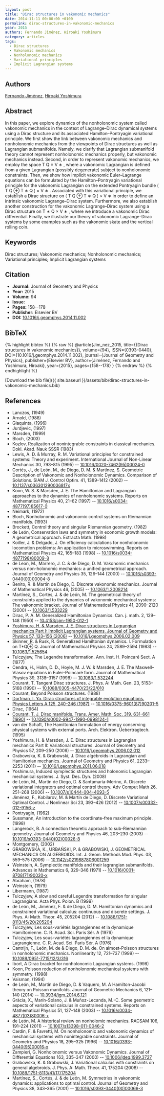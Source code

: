 ```yaml
---
layout: post
title: "Dirac structures in vakonomic mechanics"
date: 2014-11-11 00:00:00 +0100
permalink: dirac-structures-in-vakonomic-mechanics
year: 2015
authors: Fernando Jiménez, Hiroaki Yoshimura
category: articles
tags:
  - Dirac structures
  - Vakonomic mechanics
  - Nonholonomic mechanics
  - Variational principles
  - Implicit Lagrangian systems
---
```

 
## Authors
[Fernando Jiménez](authors/fernando-jimenez), [Hiroaki Yoshimura](authors/hiroaki-yoshimura)
 
## Abstract
In this paper, we explore dynamics of the nonholonomic system called vakonomic mechanics in the context of Lagrange–Dirac dynamical systems using a Dirac structure and its associated Hamilton–Pontryagin variational principle. We first show the link between vakonomic mechanics and nonholonomic mechanics from the viewpoints of Dirac structures as well as Lagrangian submanifolds. Namely, we clarify that Lagrangian submanifold theory cannot represent nonholonomic mechanics properly, but vakonomic mechanics instead. Second, in order to represent vakonomic mechanics, we employ the space T Q × V ∗ , where a vakonomic Lagrangian is defined from a given Lagrangian (possibly degenerate) subject to nonholonomic constraints. Then, we show how implicit vakonomic Euler–Lagrange equations can be formulated by the Hamilton–Pontryagin variational principle for the vakonomic Lagrangian on the extended Pontryagin bundle ( T Q ⊕ T ∗ Q ) × V ∗ . Associated with this variational principle, we establish a Dirac structure on ( T Q ⊕ T ∗ Q ) × V ∗ in order to define an intrinsic vakonomic Lagrange–Dirac system. Furthermore, we also establish another construction for the vakonomic Lagrange–Dirac system using a Dirac structure on T ∗ Q × V ∗ , where we introduce a vakonomic Dirac differential. Finally, we illustrate our theory of vakonomic Lagrange–Dirac systems by some examples such as the vakonomic skate and the vertical rolling coin.
 
## Keywords
Dirac structures; Vakonomic mechanics; Nonholonomic mechanics; Variational principles; Implicit Lagrangian systems
 
## Citation
- **Journal:** Journal of Geometry and Physics
- **Year:** 2015
- **Volume:** 94
- **Issue:** 
- **Pages:** 158--178
- **Publisher:** Elsevier BV
- **DOI:** [10.1016/j.geomphys.2014.11.002](https://doi.org/10.1016/j.geomphys.2014.11.002)
 
## BibTeX
{% highlight bibtex %}
{% raw %}
@article{Jim_nez_2015,
  title={{Dirac structures in vakonomic mechanics}},
  volume={94},
  ISSN={0393-0440},
  DOI={10.1016/j.geomphys.2014.11.002},
  journal={Journal of Geometry and Physics},
  publisher={Elsevier BV},
  author={Jiménez, Fernando and Yoshimura, Hiroaki},
  year={2015},
  pages={158--178}
}
{% endraw %}
{% endhighlight %}
 
[Download the bib file]({{ site.baseurl }}/assets/bib/dirac-structures-in-vakonomic-mechanics.bib)
 
## References
- Lanczos, (1949)
- Arnold, (1988)
- Giaquinta, (1996)
- Jurdjevic, (1997)
- Marsden, (1999)
- Bloch, (2003)
- Kozlov, Realization of nonintegrable constraints in classical mechanics. Dokl. Akad. Nauk SSSR (1983)
- Lewis, A. D. & Murray, R. M. Variational principles for constrained systems: Theory and experiment. International Journal of Non-Linear Mechanics 30, 793–815 (1995) -- [10.1016/0020-7462(95)00024-0](https://doi.org/10.1016/0020-7462(95)00024-0)
- Cortés, J., de León, M., de Diego, D. M. & Martínez, S. Geometric Description of Vakonomic and Nonholonomic Dynamics. Comparison of Solutions. SIAM J. Control Optim. 41, 1389–1412 (2002) -- [10.1137/s036301290036817x](https://doi.org/10.1137/s036301290036817x)
- Koon, W. S. & Marsden, J. E. The Hamiltonian and Lagrangian approaches to the dynamics of nonholonomic systems. Reports on Mathematical Physics 40, 21–62 (1997) -- [10.1016/s0034-4877(97)85617-0](https://doi.org/10.1016/s0034-4877(97)85617-0)
- Neimark, (1972)
- Bloch, Nonholonomic and vakonomic control systems on Riemannian manifolds. (1993)
- Brockett, Control theory and singular Riemannian geometry. (1982)
- de León, Conservation laws and symmetry in economic growth models: A geometrical approach. Extracta Math. (1998)
- Koiller, J. & Delgado, J. On efficiency calculations for nonholonomic locomotion problems: An application to microswimming. Reports on Mathematical Physics 42, 165–183 (1998) -- [10.1016/s0034-4877(98)80009-8](https://doi.org/10.1016/s0034-4877(98)80009-8)
- de Leon, M., Marrero, J. C. & de Diego, D. M. Vakonomic mechanics versus non-holonomic mechanics: a unified geometrical approach. Journal of Geometry and Physics 35, 126–144 (2000) -- [10.1016/s0393-0440(00)00004-8](https://doi.org/10.1016/s0393-0440(00)00004-8)
- Benito, R. & Martín de Diego, D. Discrete vakonomic mechanics. Journal of Mathematical Physics 46, (2005) -- [10.1063/1.2008214](https://doi.org/10.1063/1.2008214)
- Martı́nez, S., Cortés, J. & de León, M. The geometrical theory of constraints applied to the dynamics of vakonomic mechanical systems: The vakonomic bracket. Journal of Mathematical Physics 41, 2090–2120 (2000) -- [10.1063/1.533229](https://doi.org/10.1063/1.533229)
- Dirac, P. A. M. Generalized Hamiltonian Dynamics. Can. j. math. 2, 129–148 (1950) -- [10.4153/cjm-1950-012-1](https://doi.org/10.4153/cjm-1950-012-1)
- [Yoshimura, H. & Marsden, J. E. Dirac structures in Lagrangian mechanics Part I: Implicit Lagrangian systems. Journal of Geometry and Physics 57, 133–156 (2006)](dirac-structures-in-lagrangian-mechanics-part-i-implicit-lagrangian-systems) -- [10.1016/j.geomphys.2006.02.009](https://doi.org/10.1016/j.geomphys.2006.02.009)
- Skinner, R. & Rusk, R. Generalized Hamiltonian dynamics. I. Formulation on T*Q⊕                  Q. Journal of Mathematical Physics 24, 2589–2594 (1983) -- [10.1063/1.525654](https://doi.org/10.1063/1.525654)
- Tulczyjew, The Legendre transformation. Ann. Inst. H. Poincaré Sect. A (1977)
- Cendra, H., Holm, D. D., Hoyle, M. J. W. & Marsden, J. E. The Maxwell–Vlasov equations in Euler–Poincaré form. Journal of Mathematical Physics 39, 3138–3157 (1998) -- [10.1063/1.532244](https://doi.org/10.1063/1.532244)
- Courant, T. Tangent Dirac structures. J. Phys. A: Math. Gen. 23, 5153–5168 (1990) -- [10.1088/0305-4470/23/22/010](https://doi.org/10.1088/0305-4470/23/22/010)
- Courant, Beyond Poisson structures. (1988)
- [Dorfman, I. Ya. Dirac structures of integrable evolution equations. Physics Letters A 125, 240–246 (1987)](dirac-structures-of-integrable-evolution-equations) -- [10.1016/0375-9601(87)90201-5](https://doi.org/10.1016/0375-9601(87)90201-5)
- Dirac, (1964)
- [Courant, T. J. Dirac manifolds. Trans. Amer. Math. Soc. 319, 631–661 (1990)](dirac-manifolds) -- [10.1090/s0002-9947-1990-0998124-1](https://doi.org/10.1090/s0002-9947-1990-0998124-1)
- van der Schaft, The Hamiltonian formulation of energy conserving physical systems with external ports. Arch. Elektron. Üebertragtech. (1995)
- Yoshimura, H. & Marsden, J. E. Dirac structures in Lagrangian mechanics Part II: Variational structures. Journal of Geometry and Physics 57, 209–250 (2006) -- [10.1016/j.geomphys.2006.02.012](https://doi.org/10.1016/j.geomphys.2006.02.012)
- Grabowska, K. & Grabowski, J. Dirac algebroids in Lagrangian and Hamiltonian mechanics. Journal of Geometry and Physics 61, 2233–2253 (2011) -- [10.1016/j.geomphys.2011.06.018](https://doi.org/10.1016/j.geomphys.2011.06.018)
- Yoshimura, Induced symplectic structures and holonomic Lagrangian mechanical systems. J. Syst. Des. Dyn. (2008)
- de León, M., Martín de Diego, D. & Santamaría-Merino, A. Discrete variational integrators and optimal control theory. Adv Comput Math 26, 251–268 (2006) -- [10.1007/s10444-004-4093-5](https://doi.org/10.1007/s10444-004-4093-5)
- Jiménez, F., Kobilarov, M. & Martín de Diego, D. Discrete Variational Optimal Control. J Nonlinear Sci 23, 393–426 (2012) -- [10.1007/s00332-012-9156-z](https://doi.org/10.1007/s00332-012-9156-z)
- Pontryagin, (1962)
- Sussmann, An introduction to the coordinate-free maximum principle. (1998)
- Langerock, B. A connection theoretic approach to sub-Riemannian geometry. Journal of Geometry and Physics 46, 203–230 (2003) -- [10.1016/s0393-0440(02)00026-8](https://doi.org/10.1016/s0393-0440(02)00026-8)
- Montgomery, (2002)
- GRABOWSKA, K., URBAŃSKI, P. & GRABOWSKI, J. GEOMETRICAL MECHANICS ON ALGEBROIDS. Int. J. Geom. Methods Mod. Phys. 03, 559–575 (2006) -- [10.1142/s0219887806001259](https://doi.org/10.1142/s0219887806001259)
- Weinstein, A. Symplectic manifolds and their lagrangian submanifolds. Advances in Mathematics 6, 329–346 (1971) -- [10.1016/0001-8708(71)90020-x](https://doi.org/10.1016/0001-8708(71)90020-x)
- Abraham, (1978)
- Weinstein, (1979)
- Libermann, (1987)
- Tulczyjew, A slow and careful Legendre transformation for singular Lagrangians. Acta Phys. Polon. B (1999)
- de León, M., Jiménez, F. & de Diego, D. M. Hamiltonian dynamics and constrained variational calculus: continuous and discrete settings. J. Phys. A: Math. Theor. 45, 205204 (2012) -- [10.1088/1751-8113/45/20/205204](https://doi.org/10.1088/1751-8113/45/20/205204)
- Tulczyjew, Les sous-variétés lagrangiennes et la dynamique Hamiltonienne. C. R. Acad. Sci. Paris Sér. A (1976)
- Tulczyjew, Les sous-variétés lagrangiennes et la dynamique Lagrangienne. C. R. Acad. Sci. Paris Sér. A (1976)
- Cantrijn, F., León, M. de & Diego, D. M. de. On almost-Poisson structures in nonholonomic mechanics. Nonlinearity 12, 721–737 (1999) -- [10.1088/0951-7715/12/3/316](https://doi.org/10.1088/0951-7715/12/3/316)
- Ibort, A Dirac bracket for nonholonomic Lagrangian systems. (1998)
- Koon, Poisson reduction of nonholonomic mechanical systems with symmetry. (1998)
- Vaisman, (1994)
- de León, M., Martín de Diego, D. & Vaquero, M. A Hamilton-Jacobi theory on Poisson manifolds. Journal of Geometric Mechanics 6, 121–140 (2014) -- [10.3934/jgm.2014.6.121](https://doi.org/10.3934/jgm.2014.6.121)
- Gràcia, X., Marín-Solano, J. & Muñoz-Lecanda, M.-C. Some geometric aspects of variational calculus in constrained systems. Reports on Mathematical Physics 51, 127–148 (2003) -- [10.1016/s0034-4877(03)80006-x](https://doi.org/10.1016/s0034-4877(03)80006-x)
- de León, M. A historical review on nonholomic mechanics. RACSAM 106, 191–224 (2011) -- [10.1007/s13398-011-0046-2](https://doi.org/10.1007/s13398-011-0046-2)
- Cardin, F. & Favretti, M. On nonholonomic and vakonomic dynamics of mechanical systems with nonintegrable constraints. Journal of Geometry and Physics 18, 295–325 (1996) -- [10.1016/0393-0440(95)00016-x](https://doi.org/10.1016/0393-0440(95)00016-x)
- Zampieri, G. Nonholonomic versus Vakonomic Dynamics. Journal of Differential Equations 163, 335–347 (2000) -- [10.1006/jdeq.1999.3727](https://doi.org/10.1006/jdeq.1999.3727)
- Grabowska, K. & Grabowski, J. Variational calculus with constraints on general algebroids. J. Phys. A: Math. Theor. 41, 175204 (2008) -- [10.1088/1751-8113/41/17/175204](https://doi.org/10.1088/1751-8113/41/17/175204)
- Martínez, S., Cortés, J. & de León, M. Symmetries in vakonomic dynamics: applications to optimal control. Journal of Geometry and Physics 38, 343–365 (2001) -- [10.1016/s0393-0440(00)00069-3](https://doi.org/10.1016/s0393-0440(00)00069-3)

